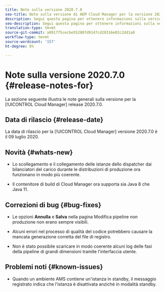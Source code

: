 ```yaml
---
title: Note sulla versione 2020.7.0
seo-title: Note sulla versione di AEM Cloud Manager per la versione 2020.7.0
description: Segui questa pagina per ottenere informazioni sulla versione 2020.7.0 di Cloud Manager
seo-description: Segui questa pagina per ottenere informazioni sulla versione 2020.7.0 di AEM Cloud Manager
translation-type: tm+mt
source-git-commit: a0917f5cecbe552807d9147cd20316e02c2dd1a0
workflow-type: tm+mt
source-wordcount: '157'
ht-degree: 8%

---
```


# Note sulla versione 2020.7.0 {#release-notes-for}

La sezione seguente illustra le note generali sulla versione per la [!UICONTROL Cloud Manager] release 2020.7.0.

## Data di rilascio {#release-date}

La data di rilascio per la [!UICONTROL Cloud Manager] versione 2020.7.0 è il 09 luglio 2020.

## Novità {#whats-new}

* Lo scollegamento e il collegamento delle istanze dello dispatcher dai bilanciatori del carico durante le distribuzioni di produzione ora funzionano in modo più coerente.

* Il contenitore di build di Cloud Manager ora supporta sia Java 8 che Java 11.

## Correzioni di bug {#bug-fixes}

* Le opzioni **Annulla** e **Salva** nella pagina Modifica pipeline non produzione non erano sempre visibili.

* Alcuni errori nel processo di qualità del codice potrebbero causare la mancata generazione corretta del file di registro.

* Non è stato possibile scaricare in modo coerente alcuni log delle fasi della pipeline di grandi dimensioni tramite l&#39;interfaccia utente.

## Problemi noti {#known-issues}

* Quando un ambiente AMS contiene un&#39;istanza in standby, il messaggio registrato indica che l&#39;istanza è disattivata anziché in modalità standby.
